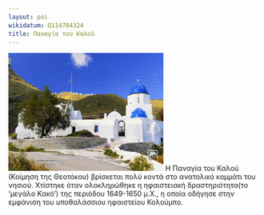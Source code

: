 ```yaml
---
layout: poi
wikidatum: Q114704324
title: Παναγία του Καλού
---
```


![kalou](../assets/img/kalou.png)
Η Παναγία του Καλού (Κοίμηση της Θεοτόκου) βρίσκεται πολύ κοντά στο ανατολικό κομμάτι του νησιού. Χτίστηκε όταν ολοκληρώθηκε η ηφαιστειακή δραστηριότητα(το ‘μεγάλο Κακό’) της περιόδου 1649-1650 μ.Χ., η οποία οδήγησε στην εμφάνιση του υποθαλάσσιου ηφαιστείου Κολούμπο.  
